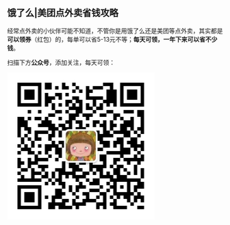 ## 饿了么|美团点外卖省钱攻略

经常点外卖的小伙伴可能不知道，不管你是用饿了么还是美团等点外卖，其实都是**可以领券**（红包）的，每单可以省5-13元不等；**每天可领，一年下来可以省不少钱**。
 
扫描下方**公众号**，添加关注，每天可领：

![二维码](qrcode_for_gh_5768e40544e5_344.jpg)








